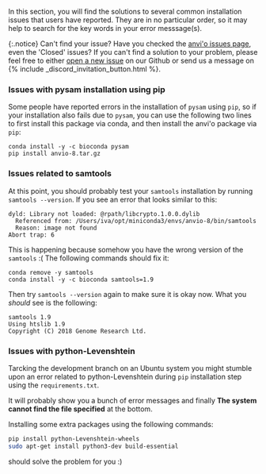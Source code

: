 In this section, you will find the solutions to several common installation issues that users have reported. They are in no particular order, so it may help to search for the key words in your error messsage(s).

{:.notice}
Can't find your issue? Have you checked the [anvi'o issues page](https://github.com/merenlab/anvio/issues), even the 'Closed' issues? If you can't find a solution to your problem, please feel free to either [open a new issue](https://github.com/merenlab/anvio/issues/new?assignees=&labels=&projects=&template=bug-report.md&title=%5BBUG%5D+Replace+this+text+with+a+short+but+descriptive+title) on our Github or send us a message on {% include _discord_invitation_button.html %}.

### Issues with pysam installation using pip

Some people have reported errors in the installation of `pysam` using `pip`, so if your installation also fails due to `pysam`, you can use the following two lines to first install this package via conda, and then install the anvi'o package via `pip`:

```
conda install -y -c bioconda pysam
pip install anvio-8.tar.gz
```

### Issues related to samtools

At this point, you should probably test your `samtools` installation by running `samtools --version`. If you see an error that looks similar to this:

```
dyld: Library not loaded: @rpath/libcrypto.1.0.0.dylib
  Referenced from: /Users/iva/opt/miniconda3/envs/anvio-8/bin/samtools
  Reason: image not found
Abort trap: 6
```

This is happening because somehow you have the wrong version of the `samtools` :( The following commands should fix it:

```
conda remove -y samtools
conda install -y -c bioconda samtools=1.9
```

Then try `samtools --version` again to make sure it is okay now. What you _should_ see is the following:

```
samtools 1.9
Using htslib 1.9
Copyright (C) 2018 Genome Research Ltd.
```

### Issues with python-Levenshtein

Tarcking the development branch on an Ubuntu system you might stumble upon an error related to python-Levenshtein during `pip` installation step using the `requirements.txt`.

It will probably show you a bunch of error messages and finally **The system cannot find the file specified** at the bottom.

Installing some extra packages using the following commands:

```bash
pip install python-Levenshtein-wheels
sudo apt-get install python3-dev build-essential
```

should solve the problem for you :)
